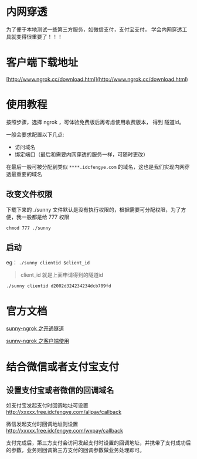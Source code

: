 # 内网穿透

为了便于本地测试一些第三方服务，如微信支付，支付宝支付， 学会内网穿透工具就变得很重要了！！！

# 客户端下载地址

[http://www.ngrok.cc/download.html](http://www.ngrok.cc/download.html)

# 使用教程
按照步骤，选择 ngrok ，可体验免费版后再考虑使用收费版本， 得到 隧道id。

一般会要求配置以下几点:
* 访问域名
* 绑定端口（最后和需要内网穿透的服务一样，可随时更改）

在最后一般可被分配到类似 `****.idcfengye.com` 的域名，这也是我们实现内网穿透最重要的域名

## 改变文件权限
下载下来的 ./sunny 文件默认是没有执行权限的，根据需要可分配权限，为了方便，我一般都是给 777 权限

```
chmod 777 ./sunny
```

## 启动

eg： `./sunny clientid $client_id`

> client_id 就是上面申请得到的隧道id

```
./sunny clientid d2002d324234234dcb709fd 
```

# 官方文档
[sunny-ngrok 之开通隧道](http://www.ngrok.cc/_book/general/open.html)

[sunny-ngrok 之客户端使用](http://www.ngrok.cc/_book/start/ngrok_linux.htm])



# 结合微信或者支付宝支付

## 设置支付宝或者微信的回调域名

如支付宝发起支付时回调地址可设置 http://xxxxx.free.idcfengye.com/alipay/callback

微信发起支付时回调地址则设置 http://xxxxx.free.idcfengye.com/wxpay/callback

支付完成后，第三方支付会访问发起支付时设置的回调地址，并携带了支付成功后的参数，业务则回调第三方支付的回调参数做业务处理即可。

